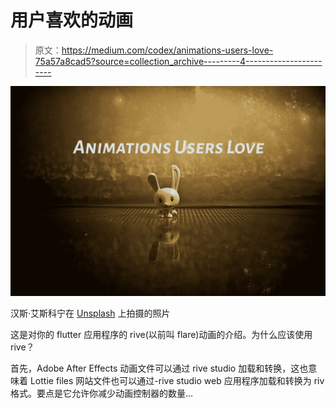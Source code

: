 # 用户喜欢的动画

> 原文：<https://medium.com/codex/animations-users-love-75a57a8cad5?source=collection_archive---------4----------------------->

![](img/89070b4a66fa2437bb388b41bf104c2a.png)

汉斯·艾斯科宁在 [Unsplash](https://unsplash.com/s/photos/animation?utm_source=unsplash&utm_medium=referral&utm_content=creditCopyText) 上拍摄的照片

这是对你的 flutter 应用程序的 rive(以前叫 flare)动画的介绍。为什么应该使用 rive？

首先，Adobe After Effects 动画文件可以通过 rive studio 加载和转换，这也意味着 Lottie files 网站文件也可以通过-rive studio web 应用程序加载和转换为 riv 格式。要点是它允许你减少动画控制器的数量…